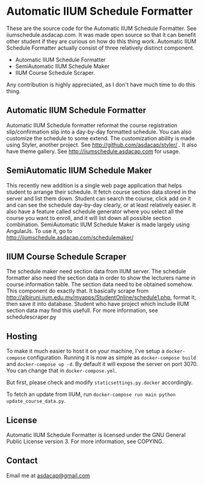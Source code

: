 Automatic IIUM Schedule Formatter
=================================

These are the source code for the Automatic IIUM Schedule Formatter. See iiumschedule.asdacap.com. It was made open source so that it can benefit other student if they are curious on how do this thing work. Automatic IIUM Schedule Formatter actually consist of three relatively distinct component.

- Automatic IIUM Schedule Formatter
- SemiAutomatic IIUM Schedule Maker
- IIUM Course Schedule Scraper.

Any contribution is highly appreciated, as I don't have much time to do this thing.

Automatic IIUM Schedule Formatter
---------------------------------
Automatic IIUM Schedule formatter reformat the course registration slip/confirmation slip into a day-by-day formatted schedule. You can also customize the schedule to some extend. The customization ability is made using Styler, another project. See http://github.com/asdacap/styler/ . It also have theme gallery. See http://iiumschedule.asdacap.com for usage.

SemiAutomatic IIUM Schedule Maker
--------------------------------
This recently new addition is a single web page application that helps student to arrange their schedule. It fetch course section data stored in the server and list them down. Student can search the course, click add on it and can see the schedule day-by-day clearly, or at least relatively easier. It also have a feature called schedule generator where you select all the course you want to enroll, and it will list down all possible section combination. SemiAutomatic IIUM Schedule Maker is made largely using AngularJs. To use it, go to http://iiumschedule.asdacap.com/schedulemaker/

IIUM Course Schedule Scraper
----------------------------
The schedule maker need section data from IIUM server. The schedule formatter also need the section data in order to show the lecturers name in course information table. The section data need to be obtained somehow. This component do exactly that. It basically scrape from http://albiruni.iium.edu.my/myapps/StudentOnline/schedule1.php, format it, then save it into database. Student who have project which include IIUM section data may find this usefull. For more information, see schedulescraper.py

Hosting
-------

To make it much easier to host it on your machine, I've setup a `docker-compose` configuration. Running it is now as simple as `docker-compose build` and `docker-compose up -d`. By default it will expose the server on port 3070. You can change that in `docker-compose.yml`.

But first, please check and modify `staticsettings.py.docker` accordingly.

To fetch an update from IIUM, run `docker-compose run main python update_course_data.py`.

License
-------
Automatic IIUM Schedule Formatter is licensed under the GNU General Public License version 3. For more information, see COPYING.

Contact
-------
Email me at asdacap@gmail.com
